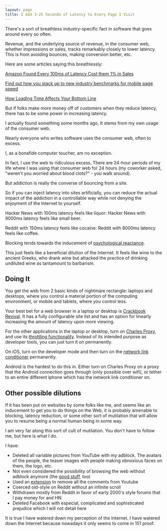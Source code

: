 ```yaml
---
layout: page
title: I Add 3-25 Seconds of Latency to Every Page I Visit
---
```


There's a sort of breathless industry-specific fact in software that goes around every so often.

Revenue, and the underlying source of revenue, in the consumer web, whether impressions or sales, tracks remarkably closely to lower latency. This is from avoiding bounces, making conversion better, etc.

Here are some articles saying this breathlessly:

[Amazon Found Every 100ms of Latency Cost them 1% in Sales](https://www.gigaspaces.com/blog/amazon-found-every-100ms-of-latency-cost-them-1-in-sales/)

[Find out how you stack up to new industry benchmarks for mobile page speed](https://www.thinkwithgoogle.com/marketing-resources/data-measurement/mobile-page-speed-new-industry-benchmarks/)

[How Loading Time Affects Your Bottom Line](https://neilpatel.com/blog/loading-time/)

But if folks make more money off of customers when they reduce latency, there has to be some power in increasing latency.

I actually found something some months ago. It stems from my own usage of the consumer web.

Nearly everyone who writes software uses the consumer web, often to excess.

I, as a bonafide computer toucher, am no exception.

In fact, I use the web to ridiculous excess. There are 24-hour periods of my life where I was using that consumer web for 24 hours (my coworker asked, "weren't you worried about blood clots?" - you walk around).

But addiction is really the converse of bouncing from a site.

So if you can inject latency into sites artificially, you can reduce the actual impact of the addiction in a controllable way while not denying the enjoyment of the Internet to yourself.

Hacker News with 100ms latency feels like liquor: Hacker News with 9000ms latency feels like small beer.

Reddit with 150ms latency feels like cocaine: Reddit with 8000ms latency feels like coffee.

Blocking tends towards the inducement of [psychological reactance](https://en.wikipedia.org/wiki/Reactance_(psychology)).

This just feels like a beneficial dilution of the Internet. It feels like wine to the ancient Greeks, who drank wine but attacked the practice of drinking undiluted wine as tantamount to barbarism.

Doing It
---

You get the web from 2 basic kinds of nightmare rectangle: laptops and desktops, where you control a material portion of the computing environment, or mobile and tablets, where you control less.

Your best bet for a web browser in a laptop or desktop is [Crackbook Revival](https://chrome.google.com/webstore/detail/crackbook-revival/fakedinbmdjifniaepnfbplcheaecebc?hl=en). It has a fully configurable site list and has an option for linearly increasing the amount of latency upon more viewing.

For the other applications in the laptop or desktop, turn on [Charles Proxy](https://www.charlesproxy.com/), and use its [throttling functionality](https://www.charlesproxy.com/documentation/proxying/throttling/). Instead of its intended purpose as developer tools, you can just turn it on permanently.

On iOS, turn on the developer mode and then turn on the [network link conditioner](https://nshipster.com/network-link-conditioner/) permanently.

Android is the hardest to do this in. Either turn on Charles Proxy on a proxy that the Android connection goes through (only possible over wifi), or tether to an entire different iphone which has the network link conditioner on.

Other possible dilutions
---

If it has been put on websites by some folks like me, and seems like an inducement to get you to do things on the Web, it is probably amenable to blocking, latency reduction, or some other sort of mutilation that will allow you to resume being a normal human being in some way.

I am very far along this sort of cult of mutilation. You don't have to follow me, but here is what I do.

I have:

- Deleted all variable pictures from YouTube with my adblock. The avatars of the people, the teaser images with people making obnoxious faces on them, the logo, etc.
- Not even considered the possibility of browsing the web without adblock anymore (the [good stuff](https://chrome.google.com/webstore/detail/ublock-origin/cjpalhdlnbpafiamejdnhcphjbkeiagm?hl=en), too)
- Used an [extension](https://chrome.google.com/webstore/detail/hide-youtube-comments/kehdmnjmaakacofbgmjgjapbbibhafoh) to remove all the comments from Youtube
- Coerced old-style on Reddit without an infinite scroll
- Withdrawn mostly from Reddit in favor of early 2000's style forums that I pay money for and HN
- Deleted Facebook with especial, complicated and sophisticated prejudice which I will not detail here

It is true I have watered down my perception of the Internet. I have watered down the Internet because nowadays it only seems to come in 151 proof.
